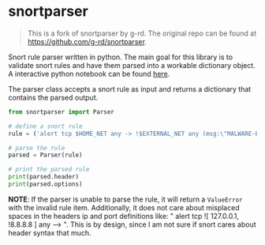 # snortparser

> This is a fork of snortparser by g-rd. The original repo can be found at https://github.com/g-rd/snortparser.

Snort rule parser written in python. The main goal for this library is to validate snort rules and have them parsed into a workable dictionary object. A interactive python notebook can be found [here](example.ipynb).

The parser class accepts a snort rule as input and returns a dictionary that contains the parsed output.

```python
from snortparser import Parser

# define a snort rule
rule = ('alert tcp $HOME_NET any -> !$EXTERNAL_NET any (msg:\"MALWARE-BACKDOOR - Dagger_1.4.0\"; flow:to_client,established; content:\"2|00 00 00 06 00 00 00|Drives|24 00|\"; depth:16; metadata:ruleset community; classtype:misc-activity; sid:105; rev:14;)')

# parse the rule
parsed = Parser(rule)

# print the parsed rule
print(parsed.header)
print(parsed.options)
```

**NOTE**: If the parser is unable to parse the rule, it will return a `ValueError` with the invalid rule item. Additionally, it does not care about misplaced spaces in the headers ip and port definitions like: " alert tcp ![ 127.0.0.1, !8.8.8.8 ] any --> ". This is by design, since I am not sure if snort cares about header syntax that much.
